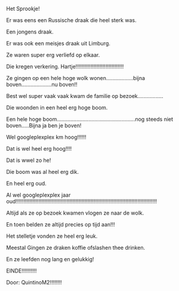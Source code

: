Het Sprookje!

Er was eens een Russische draak die heel sterk was.

Een jongens draak.

Er was ook een meisjes draak uit Limburg.

Ze waren super erg verliefd op elkaar.

Die kregen verkering. Hartje!!!!!!!!!!!!!!!!!!!!!!!!!!!!!!!!

Ze gingen op een hele hoge wolk wonen..................bijna boven....................nu boven!!

Best wel super vaak vaak kwam de familie op bezoek.................

Die woonden in een heel erg hoge boom.

Een hele hoge boom....................................................nog steeds niet boven.....Bijna ja ben je boven!

Wel googleplexplex km hoog!!!!!!

Dat is wel heel erg hoog!!!!

Dat is wwel zo he!

Die boom was al heel erg dik.

En heel erg oud.

Al wel googleplexplex jaar oud!!!!!!!!!!!!!!!!!!!!!!!!!!!!!!!!!!!!!!!!!!!!!!!!!!!!!!!!!!!!!!!!!!!!!!!!!!!!!!!!!!!!!!!!!!!!!!

Altijd als ze op bezoek kwamen vlogen ze naar de wolk.

En toen belden ze altijd precies op tijd aan!!!

Het stelletje vonden ze heel erg leuk.

Meestal Gingen ze draken koffie ofslashen thee drinken.

En ze leefden nog lang en gelukkig!

EINDE!!!!!!!!!!


Door: QuintinoM2!!!!!!!!
